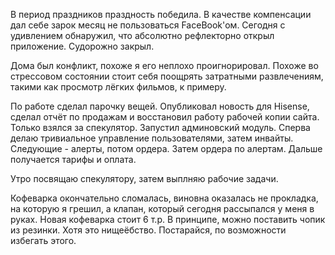 В период праздников праздность победила. В качестве компенсации дал себе зарок месяц не пользоваться FaceBook'ом. 
Сегодня с удивлением обнаружил, что абсолютно рефлекторно открыл приложение. Судорожно закрыл.

Дома был конфликт, похоже я его неплохо проигнорировал. Похоже во стрессовом состоянии стоит себя поощрять затратными развлечениям, такими как просмотр лёгких фильмов, к примеру.

По работе сделал парочку вещей. Опубликовал новость для Hisense, сделал отчёт по продажам и восстановил работу рабочей копии сайта.
Только взялся за спекулятор. Запустил админовский модуль.
Сперва делаю тривиальное управление пользователями, затем инвайты.
Следующие - алерты, потом ордера. Затем ордера по алертам.
Дальше получается тарифы и оплата.

Утро посвящаю спекулятору, затем выплняю рабочие задачи.

Кофеварка окончательно сломалась, виновна оказалась не прокладка, на которую я грешил, а клапан, который сегодня рассыпался у меня в руках.
Новая кофеварка стоит 6 т.р. В принципе, можно поставить чопик из резинки.
Хотя это нищеёбство. Постарайся, по возможности избегать этого.
